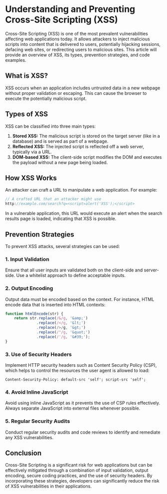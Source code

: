 # Understanding and Preventing Cross-Site Scripting (XSS)

Cross-Site Scripting (XSS) is one of the most prevalent vulnerabilities affecting web applications today. It allows attackers to inject malicious scripts into content that is delivered to users, potentially hijacking sessions, defacing web sites, or redirecting users to malicious sites. This article will provide an overview of XSS, its types, prevention strategies, and code examples.

## What is XSS?

XSS occurs when an application includes untrusted data in a new webpage without proper validation or escaping. This can cause the browser to execute the potentially malicious script.

## Types of XSS

XSS can be classified into three main types:  
1. **Stored XSS:** The malicious script is stored on the target server (like in a database) and is served as part of a webpage.  
2. **Reflected XSS:** The injected script is reflected off a web server, typically via a URL.  
3. **DOM-based XSS:** The client-side script modifies the DOM and executes the payload without a new page being loaded.

## How XSS Works

An attacker can craft a URL to manipulate a web application. For example:
```javascript
// A crafted URL that an attacker might use
http://example.com/search?q=<script>alert('XSS');</script>
```
In a vulnerable application, this URL would execute an alert when the search results page is loaded, indicating that XSS is possible.

## Prevention Strategies

To prevent XSS attacks, several strategies can be used:
### 1. Input Validation
Ensure that all user inputs are validated both on the client-side and server-side. Use a whitelist approach to define acceptable inputs.

### 2. Output Encoding
Output data must be encoded based on the context. For instance, HTML encode data that is inserted into HTML contexts:
```javascript
function htmlEncode(str) {
    return str.replace(/&/g, '&amp;')
              .replace(/</g, '&lt;')
              .replace(/>/g, '&gt;')
              .replace(/"/g, '&quot;')
              .replace(/'/g, '&#39;');
}
```

### 3. Use of Security Headers
Implement HTTP security headers such as Content Security Policy (CSP), which helps to control the resources the user agent is allowed to load:
```http
Content-Security-Policy: default-src 'self'; script-src 'self';
```

### 4. Avoid Inline JavaScript
Avoid using inline JavaScript as it prevents the use of CSP rules effectively. Always separate JavaScript into external files whenever possible.

### 5. Regular Security Audits
Conduct regular security audits and code reviews to identify and remediate any XSS vulnerabilities.

## Conclusion

Cross-Site Scripting is a significant risk for web applications but can be effectively mitigated through a combination of input validation, output encoding, secure coding practices, and the use of security headers. By incorporating these strategies, developers can significantly reduce the risk of XSS vulnerabilities in their applications.
